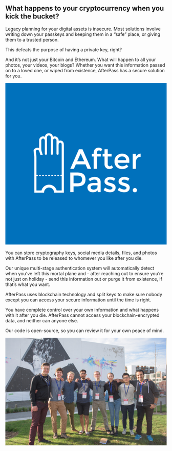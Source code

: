 ## What happens to your cryptocurrency when you kick the bucket?

Legacy planning for your digital assets is insecure. Most solutions involve writing down your passkeys and keeping them in a “safe” place, or giving them to a trusted person.

This defeats the purpose of having a private key, right?

And it’s not just your Bitcoin and Ethereum. What will happen to all your photos, your videos, your blogs?
Whether you want this information passed on to a loved one, or wiped from existence, AfterPass has a secure solution for you.

![](https://github.com/AfterPass/afterpass.github.io/blob/master/Logo%202AfterPass%20512-03.png?raw=true)

You can store cryptography keys, social media details, files, and photos with AfterPass to be released to whomever you like after you die.

Our unique multi-stage authentication system will automatically detect when you’ve left this mortal plane and - after reaching out to ensure you’re not just on holiday - send this information out or purge it from existence, if that’s what you want.

AfterPass uses blockchain technology and split keys to make sure nobody except you can access your secure information until the time is right.

You have complete control over your own information and what happens with it after you die. AfterPass cannot access your blockchain-encrypted data, and neither can anyone else.

Our code is open-source, so you can review it for your own peace of mind.

![](https://github.com/AfterPass/afterpass.github.io/blob/master/dsc_0571_1024.jpg?raw=true)
